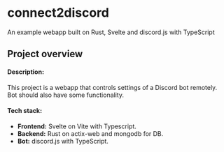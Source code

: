 # connect2discord
An example webapp built on Rust, Svelte and discord.js with TypeScript
<br>
## Project overview
#### Description:
This project is a webapp that controls settings of a Discord bot remotely. Bot should also have some functionality.

#### Tech stack:
- **Frontend:** Svelte on Vite with Typescript.
- **Backend:** Rust on actix-web and mongodb for DB.
- **Bot:** discord.js with TypeScript.


